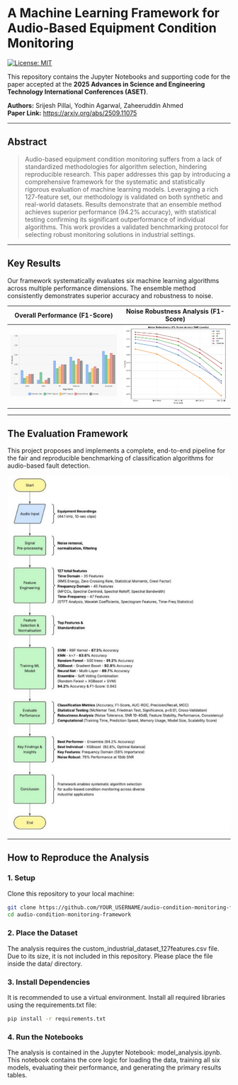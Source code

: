 # A Machine Learning Framework for Audio-Based Equipment Condition Monitoring

[![License: MIT](https://img.shields.io/badge/License-MIT-yellow.svg)](https://opensource.org/licenses/MIT)

This repository contains the Jupyter Notebooks and supporting code for the paper accepted at the **2025 Advances in Science and Engineering Technology International Conferences (ASET)**.

**Authors:** Srijesh Pillai, Yodhin Agarwal, Zaheeruddin Ahmed  
**Paper Link:** https://arxiv.org/abs/2509.11075

---

## Abstract
> Audio-based equipment condition monitoring suffers from a lack of standardized methodologies for algorithm selection, hindering reproducible research.
> This paper addresses this gap by introducing a comprehensive framework for the systematic and statistically rigorous evaluation of machine learning models.
> Leveraging a rich 127-feature set, our methodology is validated on both synthetic and real-world datasets. Results demonstrate that an ensemble method achieves superior performance (94.2% accuracy), with statistical testing confirming its significant outperformance of individual algorithms.
> This work provides a validated benchmarking protocol for selecting robust monitoring solutions in industrial settings.

---

## Key Results

Our framework systematically evaluates six machine learning algorithms across multiple performance dimensions. The ensemble method consistently demonstrates superior accuracy and robustness to noise.

| Overall Performance (F1-Score) | Noise Robustness Analysis (F1-Score) |
| :---: | :---: |
| <img src="overall_performance_comparison.jpg" width="400"> | <img src="noise_robustness.jpg" width="400"> |

---

## The Evaluation Framework

This project proposes and implements a complete, end-to-end pipeline for the fair and reproducible benchmarking of classification algorithms for audio-based fault detection.

![Framework Flowchart](evaluation-framework.jpg)

---

## How to Reproduce the Analysis

### 1. Setup

Clone this repository to your local machine:
```bash
git clone https://github.com/YOUR_USERNAME/audio-condition-monitoring-framework.git
cd audio-condition-monitoring-framework
```

### 2. Place the Dataset

The analysis requires the custom_industrial_dataset_127features.csv file. Due to its size, it is not included in this repository. Please place the file inside the data/ directory.

### 3. Install Dependencies

It is recommended to use a virtual environment. Install all required libraries using the requirements.txt file:
```bash
pip install -r requirements.txt
```
### 4. Run the Notebooks

The analysis is contained in the Jupyter Notebook: model_analysis.ipynb. This notebook contains the core logic for loading the data, training all six models, evaluating their performance, and generating the primary results tables.

